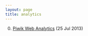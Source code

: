 ```yaml
---
layout: page
title: analytics
---
```


0. [Piwik Web Analytics](/bookmark/2013/07/25/piwik.html) (25 Jul 2013) 
